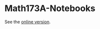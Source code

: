 # Math173A-Notebooks
 
See the [online version](https://christopherdavisuci.github.io/Math173A-Notebooks/).

